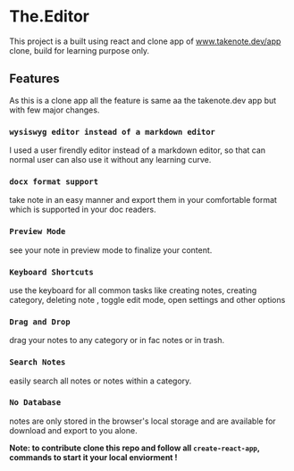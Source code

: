 # The.Editor

This project is a built using react and clone app of www.takenote.dev/app clone, build for learning purpose only.

## Features

As this is a clone app all the feature is same aa the takenote.dev app but with few major changes.

### `wysiswyg editor instead of a markdown editor`

I used a user firendly editor instead of a markdown editor,
so that can normal user can also use it without any learning curve.

### `docx format support`

take note in an easy manner and export them in your comfortable format which is supported in your doc readers.

### `Preview Mode`

see your note in preview mode to finalize your content.

### `Keyboard Shortcuts`

use the keyboard for all common tasks like creating notes, creating category, deleting note , toggle edit mode, open settings and other options

### `Drag and Drop`

drag your notes to any category or in fac notes or in trash.

### `Search Notes`

easily search all notes or notes within a category.

### `No Database`

notes are only stored in the browser's local storage and are available for download and export to you alone.

**Note: to contribute clone this repo and follow all `create-react-app`, commands to start it your local enviorment !**
